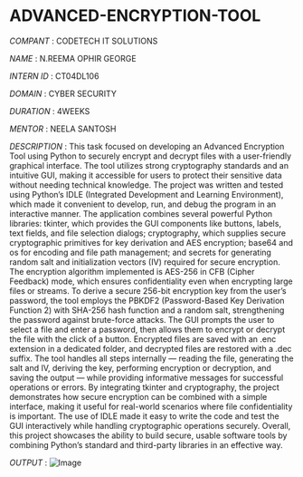 # ADVANCED-ENCRYPTION-TOOL

*COMPANT* : CODETECH IT SOLUTIONS

*NAME* : N.REEMA OPHIR GEORGE

*INTERN ID* : CT04DL106

*DOMAIN* : CYBER SECURITY

*DURATION* : 4WEEKS

*MENTOR* : NEELA SANTOSH

*DESCRIPTION* : This task focused on developing an Advanced Encryption Tool using Python to securely encrypt and decrypt files with a user-friendly graphical interface. The tool utilizes strong cryptography standards and an intuitive GUI, making it accessible for users to protect their sensitive data without needing technical knowledge. The project was written and tested using Python’s IDLE (Integrated Development and Learning Environment), which made it convenient to develop, run, and debug the program in an interactive manner. The application combines several powerful Python libraries: tkinter, which provides the GUI components like buttons, labels, text fields, and file selection dialogs; cryptography, which supplies secure cryptographic primitives for key derivation and AES encryption; base64 and os for encoding and file path management; and secrets for generating random salt and initialization vectors (IV) required for secure encryption.
The encryption algorithm implemented is AES-256 in CFB (Cipher Feedback) mode, which ensures confidentiality even when encrypting large files or streams. To derive a secure 256-bit encryption key from the user’s password, the tool employs the PBKDF2 (Password-Based Key Derivation Function 2) with SHA-256 hash function and a random salt, strengthening the password against brute-force attacks.
The GUI prompts the user to select a file and enter a password, then allows them to encrypt or decrypt the file with the click of a button. Encrypted files are saved with an .enc extension in a dedicated folder, and decrypted files are restored with a .dec suffix. The tool handles all steps internally — reading the file, generating the salt and IV, deriving the key, performing encryption or decryption, and saving the output — while providing informative messages for successful operations or errors.
By integrating tkinter and cryptography, the project demonstrates how secure encryption can be combined with a simple interface, making it useful for real-world scenarios where file confidentiality is important. The use of IDLE made it easy to write the code and test the GUI interactively while handling cryptographic operations securely. Overall, this project showcases the ability to build secure, usable software tools by combining Python’s standard and third-party libraries in an effective way.

*OUTPUT* : ![Image](https://github.com/user-attachments/assets/c2e84115-01b3-4153-a19c-a7646e911183)
